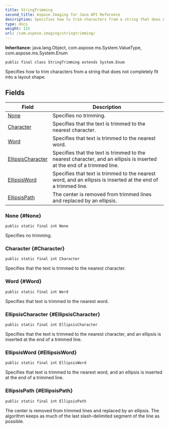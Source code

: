 ```yaml
---
title: StringTrimming
second_title: Aspose.Imaging for Java API Reference
description: Specifies how to trim characters from a string that does not completely fit into a layout shape.
type: docs
weight: 115
url: /com.aspose.imaging/stringtrimming/
---
```

**Inheritance:**
java.lang.Object, com.aspose.ms.System.ValueType, com.aspose.ms.System.Enum
```
public final class StringTrimming extends System.Enum
```

Specifies how to trim characters from a string that does not completely fit into a layout shape.
## Fields

| Field | Description |
| --- | --- |
| [None](#None) | Specifies no trimming. |
| [Character](#Character) | Specifies that the text is trimmed to the nearest character. |
| [Word](#Word) | Specifies that text is trimmed to the nearest word. |
| [EllipsisCharacter](#EllipsisCharacter) | Specifies that the text is trimmed to the nearest character, and an ellipsis is inserted at the end of a trimmed line. |
| [EllipsisWord](#EllipsisWord) | Specifies that text is trimmed to the nearest word, and an ellipsis is inserted at the end of a trimmed line. |
| [EllipsisPath](#EllipsisPath) | The center is removed from trimmed lines and replaced by an ellipsis. |
### None {#None}
```
public static final int None
```


Specifies no trimming.

### Character {#Character}
```
public static final int Character
```


Specifies that the text is trimmed to the nearest character.

### Word {#Word}
```
public static final int Word
```


Specifies that text is trimmed to the nearest word.

### EllipsisCharacter {#EllipsisCharacter}
```
public static final int EllipsisCharacter
```


Specifies that the text is trimmed to the nearest character, and an ellipsis is inserted at the end of a trimmed line.

### EllipsisWord {#EllipsisWord}
```
public static final int EllipsisWord
```


Specifies that text is trimmed to the nearest word, and an ellipsis is inserted at the end of a trimmed line.

### EllipsisPath {#EllipsisPath}
```
public static final int EllipsisPath
```


The center is removed from trimmed lines and replaced by an ellipsis. The algorithm keeps as much of the last slash-delimited segment of the line as possible.

